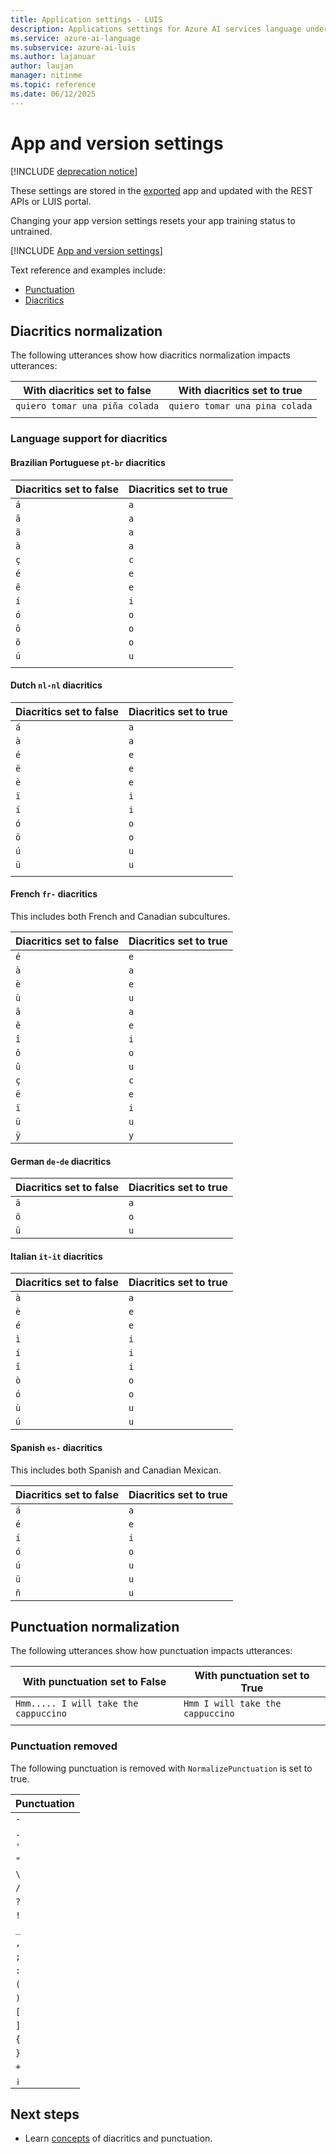 ```yaml
---
title: Application settings - LUIS
description: Applications settings for Azure AI services language understanding apps are stored in the app and portal.
ms.service: azure-ai-language
ms.subservice: azure-ai-luis
ms.author: lajanuar
author: laujan
manager: nitinme
ms.topic: reference
ms.date: 06/12/2025
---
```


# App and version settings

[!INCLUDE [deprecation notice](./includes/deprecation-notice.md)]


These settings are stored in the [exported](/rest/api/luis/versions/export) app and updated with the REST APIs or LUIS portal.

Changing your app version settings resets your app training status to untrained.

[!INCLUDE [App and version settings](includes/app-version-settings.md)]


Text reference and examples include:

* [Punctuation](#punctuation-normalization)
* [Diacritics](#diacritics-normalization)

## Diacritics normalization

The following utterances show how diacritics normalization impacts utterances:

|With diacritics set to false|With diacritics set to true|
|--|--|
|`quiero tomar una piña colada`|`quiero tomar una pina colada`|
|||

### Language support for diacritics

#### Brazilian Portuguese `pt-br` diacritics

|Diacritics set to false|Diacritics set to true|
|-|-|
|`á`|`a`|
|`â`|`a`|
|`ã`|`a`|
|`à`|`a`|
|`ç`|`c`|
|`é`|`e`|
|`ê`|`e`|
|`í`|`i`|
|`ó`|`o`|
|`ô`|`o`|
|`õ`|`o`|
|`ú`|`u`|
|||

#### Dutch `nl-nl` diacritics

|Diacritics set to false|Diacritics set to true|
|-|-|
|`á`|`a`|
|`à`|`a`|
|`é`|`e`|
|`ë`|`e`|
|`è`|`e`|
|`ï`|`i`|
|`í`|`i`|
|`ó`|`o`|
|`ö`|`o`|
|`ú`|`u`|
|`ü`|`u`|
|||

#### French `fr-` diacritics

This includes both French and Canadian subcultures.

|Diacritics set to false|Diacritics set to true|
|--|--|
|`é`|`e`|
|`à`|`a`|
|`è`|`e`|
|`ù`|`u`|
|`â`|`a`|
|`ê`|`e`|
|`î`|`i`|
|`ô`|`o`|
|`û`|`u`|
|`ç`|`c`|
|`ë`|`e`|
|`ï`|`i`|
|`ü`|`u`|
|`ÿ`|`y`|

#### German `de-de` diacritics

|Diacritics set to false|Diacritics set to true|
|--|--|
|`ä`|`a`|
|`ö`|`o`|
|`ü`|`u`|

#### Italian `it-it` diacritics

|Diacritics set to false|Diacritics set to true|
|--|--|
|`à`|`a`|
|`è`|`e`|
|`é`|`e`|
|`ì`|`i`|
|`í`|`i`|
|`î`|`i`|
|`ò`|`o`|
|`ó`|`o`|
|`ù`|`u`|
|`ú`|`u`|

#### Spanish `es-` diacritics

This includes both Spanish and Canadian Mexican.

|Diacritics set to false|Diacritics set to true|
|-|-|
|`á`|`a`|
|`é`|`e`|
|`í`|`i`|
|`ó`|`o`|
|`ú`|`u`|
|`ü`|`u`|
|`ñ`|`u`|

## Punctuation normalization

The following utterances show how punctuation impacts utterances:

|With punctuation set to False|With punctuation set to True|
|--|--|
|`Hmm..... I will take the cappuccino`|`Hmm I will take the cappuccino`|
|||

### Punctuation removed

The following punctuation is removed with `NormalizePunctuation` is set to true.

|Punctuation|
|--|
|`-`|
|`.`|
|`'`|
|`"`|
|`\`|
|`/`|
|`?`|
|`!`|
|`_`|
|`,`|
|`;`|
|`:`|
|`(`|
|`)`|
|`[`|
|`]`|
|`{`|
|`}`|
|`+`|
|`¡`|

## Next steps

* Learn [concepts](concepts/utterances.md#utterance-normalization) of diacritics and punctuation.
